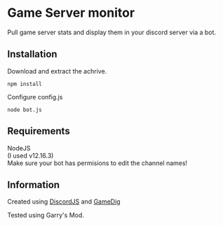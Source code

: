 # Game Server monitor
Pull game server stats and display them in your discord server via a bot.
 
## Installation
Download and extract the achrive.
```
npm install
```
Configure config.js
```
node bot.js
```

## Requirements
NodeJS\
(I used v12.16.3)\
Make sure your bot has permisions to edit the channel names!

## Information
Created using [DiscordJS](https://github.com/discordjs/discord.js/) and [GameDig](https://www.npmjs.com/package/gamedig)

Tested using Garry's Mod.
